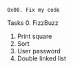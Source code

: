 	0x00. Fix my code
Tasks
0. FizzBuzz
1. Print square
2. Sort
3. User password
4. Double linked list

